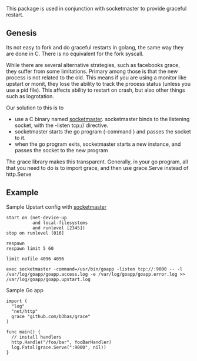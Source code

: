 This package is used in conjunction with socketmaster to provide graceful restart.

Genesis
-------

Its not easy to fork and do graceful restarts in golang, the same way they are done in C. There is no equivalent for the fork syscall.

While there are several alternative strategies, such as facebooks grace, they suffer from some limitations. Primary among those is that the new process is not related to the old. This means if you are using a monitor like upstart or monit, they lose the ability to track the process status (unless you use a pid file). This affects ability to restart on crash, but also other things such as logrotation.

Our solution to this is to

- use a C binary named [socketmaster](https://github.com/zimbatm/socketmaster). socketmaster binds to the listening socket, with the -listen tcp://<port> directive.
- socketmaster starts the go program (-command <pathtobinary>) and passes the socket to it.
- when the go program exits, socketmaster starts a new instance, and passes the socket to the new program

The grace library makes this transparent. Generally, in your go program, all that you need to do is to import grace, and then use grace.Serve instead of http.Serve

Example
-------

Sample Upstart config with [socketmaster](https://github.com/zimbatm/socketmaster)

```
start on (net-device-up
          and local-filesystems
          and runlevel [2345])
stop on runlevel [016]

respawn
respawn limit 5 60

limit nofile 4096 4096

exec socketmaster -command=/usr/bin/goapp -listen tcp://:9000 -- -l /var/log/goapp/goapp.access.log -e /var/log/goapp/goapp.error.log >> /var/log/goapp/goapp.upstart.log
```

Sample Go app

```
import (
  "log"
  "net/http"
  grace "github.com/b3bas/grace"
)

func main() {
  // install handlers
  http.Handle("/foo/bar", fooBarHandler)
  log.Fatal(grace.Serve(":9000", nil))
}
```
